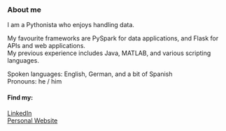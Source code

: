 ### About me
I am a Pythonista who enjoys handling data.

My favourite frameworks are PySpark for data applications, and Flask for APIs and web applications. <br>
My previous experience includes Java, MATLAB, and various scripting languages.

Spoken languages: English, German, and a bit of Spanish <br>
Pronouns: he / him

#### Find my:
[LinkedIn](https://www.linkedin.com/in/lucazugic/) <br>
[Personal Website](https://lucazugic.github.io/)
